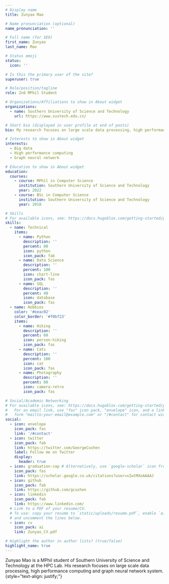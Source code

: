```yaml
---
# Display name
title: Zunyao Mao

# Name pronunciation (optional)
name_pronunciation: ''

# Full name (for SEO)
first_name: Zunyao
last_name: Mao

# Status emoji
status:
  icon: ''

# Is this the primary user of the site?
superuser: true

# Role/position/tagline
role: 2nd MPhil Student

# Organizations/Affiliations to show in About widget
organizations:
  - name: Southern University of Science and Technology
    url: https://www.sustech.edu.cn/

# Short bio (displayed in user profile at end of posts)
bio: My research focuses on large scale data processing, high performance computing and graph neural network and system.

# Interests to show in About widget
interests:
  - Big data
  - High performance computing
  - Graph neural network

# Education to show in About widget
education:
  courses:
    - course: MPhil in Computer Science
      institution: Southern University of Science and Technology
      year: 2022
    - course: BSc in Computer Science
      institution: Southern University of Science and Technology
      year: 2018

# Skills
# For available icons, see: https://docs.hugoblox.com/getting-started/page-builder/#icons
skills:
  - name: Technical
    items:
      - name: Python
        description: ''
        percent: 80
        icon: python
        icon_pack: fab
      - name: Data Science
        description: ''
        percent: 100
        icon: chart-line
        icon_pack: fas
      - name: SQL
        description: ''
        percent: 40
        icon: database
        icon_pack: fas
  - name: Hobbies
    color: '#eeac02'
    color_border: '#f0bf23'
    items:
      - name: Hiking
        description: ''
        percent: 60
        icon: person-hiking
        icon_pack: fas
      - name: Cats
        description: ''
        percent: 100
        icon: cat
        icon_pack: fas
      - name: Photography
        description: ''
        percent: 80
        icon: camera-retro
        icon_pack: fas

# Social/Academic Networking
# For available icons, see: https://docs.hugoblox.com/getting-started/page-builder/#icons
#   For an email link, use "fas" icon pack, "envelope" icon, and a link in the
#   form "mailto:your-email@example.com" or "/#contact" for contact widget.
social:
  - icon: envelope
    icon_pack: fas
    link: '/#contact'
  - icon: twitter
    icon_pack: fab
    link: https://twitter.com/GeorgeCushen
    label: Follow me on Twitter
    display:
      header: true
  - icon: graduation-cap # Alternatively, use `google-scholar` icon from `ai` icon pack
    icon_pack: fas
    link: https://scholar.google.co.uk/citations?user=sIwtMXoAAAAJ
  - icon: github
    icon_pack: fab
    link: https://github.com/gcushen
  - icon: linkedin
    icon_pack: fab
    link: https://www.linkedin.com/
  # Link to a PDF of your resume/CV.
  # To use: copy your resume to `static/uploads/resume.pdf`, enable `ai` icons in `params.yaml`,
  # and uncomment the lines below.
  - icon: cv
    icon_pack: ai
    link: Zunyao_CV.pdf

# Highlight the author in author lists? (true/false)
highlight_name: true
---
```


Zunyao Mao is a MPhil student of Southern University of Science and Technology at the HPC Lab. His research focuses on large scale data processing, high performance computing and graph neural network system.
{style="text-align: justify;"}

